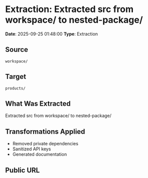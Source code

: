 # Extraction: Extracted src from workspace/ to nested-package/

**Date**: 2025-09-25 01:48:00
**Type**: Extraction

## Source
`workspace/`

## Target
`products/`

## What Was Extracted
Extracted src from workspace/ to nested-package/

## Transformations Applied
- Removed private dependencies
- Sanitized API keys
- Generated documentation

## Public URL

